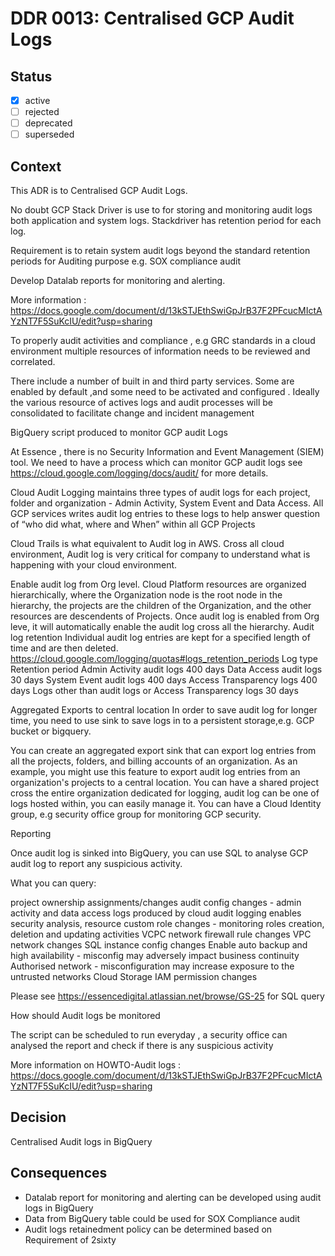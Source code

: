 <!-- File format ddr/ddr-0000-project-keyword-YYYY-MM-DD.md -->

# DDR 0013: Centralised GCP Audit Logs

## Status

- [x] active
- [ ] rejected
- [ ] deprecated
- [ ] superseded

## Context

This ADR is to Centralised GCP Audit Logs. 

No doubt GCP Stack Driver is use to for storing and monitoring audit logs both application and system logs. Stackdriver has retention period for each log. 

Requirement is to retain system audit logs beyond the standard retention  periods 
for Auditing purpose e.g. SOX compliance audit 

Develop Datalab reports for monitoring and alerting.
 
More information : https://docs.google.com/document/d/13kSTJEthSwiGpJrB37F2PFcucMIctAYzNT7F5SuKcIU/edit?usp=sharing
 
To properly audit activities and compliance , e.g GRC standards in a cloud environment multiple resources of information needs to be reviewed and correlated. 

There include a number of built in and third party services. Some are enabled by default ,and some need to be activated and configured . Ideally the various resource of actives logs and audit processes will be consolidated to facilitate change and incident management  

BigQuery script produced to monitor GCP audit Logs

At Essence , there is no Security Information and Event Management (SIEM) tool. We need to have a process which can monitor GCP audit logs see https://cloud.google.com/logging/docs/audit/ for more details. 

Cloud Audit Logging maintains three types of audit logs for each project, folder and organization - Admin Activity, System Event and Data Access. All GCP services writes audit log entries to these logs to help answer question of “who did what, where and When” within all GCP Projects 

Cloud Trails is what equivalent to Audit log  in AWS. Cross all cloud environment, Audit log is very critical for company to understand what is happening with your cloud environment.

Enable audit log from Org level. 
Cloud Platform resources are organized hierarchically, where the Organization node is the root node in the hierarchy, the projects are the children of the Organization, and the other resources are descendents of Projects. Once audit log is enabled from Org leve, it will automatically enable the audit log cross all the hierarchy. 
 Audit log retention
Individual audit log entries are kept for a specified length of time and are then deleted. 
https://cloud.google.com/logging/quotas#logs_retention_periods
Log type
Retention period
Admin Activity audit logs
400 days
Data Access audit logs
30 days
System Event audit logs
400 days
Access Transparency logs
400 days
Logs other than audit logs or Access Transparency logs
30 days

Aggregated Exports to central location
In order to save audit log for longer time, you need to use sink to save logs in to a persistent storage,e.g. GCP bucket or bigquery. 

You can create an aggregated export sink that can export log entries from all the projects, folders, and billing accounts of an organization. As an example, you might use this feature to export audit log entries from an organization's projects to a central location. You can have a shared project cross the entire organization dedicated for logging, audit log can be one of logs hosted within, you can easily manage it. You can have a Cloud Identity group, e.g security office  group for monitoring GCP security. 

Reporting

Once audit log is sinked into  BigQuery, you can use SQL to analyse GCP audit log to report any suspicious activity.

What you can query: 

project ownership assignments/changes
audit config changes - admin activity and data access logs produced by cloud audit logging enables security analysis, resource
custom role changes - monitoring roles creation, deletion and updating activities
VCPC network firewall rule changes
VPC network changes
SQL instance config changes
Enable auto backup and high availability - misconfig may adversely impact business continuity
Authorised network - misconfiguration may increase exposure to the untrusted networks
Cloud Storage IAM permission changes

Please see https://essencedigital.atlassian.net/browse/GS-25 for SQL query 

How should Audit logs be monitored

The script can be scheduled to run everyday , a security office can analysed the report and check if there is any suspicious activity
 
More information on HOWTO-Audit logs : https://docs.google.com/document/d/13kSTJEthSwiGpJrB37F2PFcucMIctAYzNT7F5SuKcIU/edit?usp=sharing
## Decision
   Centralised Audit logs in BigQuery

## Consequences
   - Datalab report for monitoring and alerting can be developed using audit logs in BigQuery
   - Data from BigQuery table could be used for SOX Compliance audit
   - Audit logs retainedment policy can be determined based on Requirement of 2sixty
